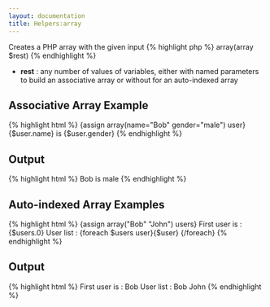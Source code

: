```yaml
---
layout: documentation
title: Helpers:array
---
```


Creates a PHP array with the given input
{% highlight php %}
array(array $rest)
{% endhighlight %}
* **rest** : any number of values of variables, either with named parameters to build an associative array or without for an auto-indexed array

## Associative Array Example
{% highlight html %}
{assign array(name="Bob" gender="male") user}
{$user.name} is {$user.gender}
{% endhighlight %}

## Output
{% highlight html %}
Bob is male
{% endhighlight %}

## Auto-indexed Array Examples
{% highlight html %}
{assign array("Bob" "John") users}
First user is : {$users.0}
User list : {foreach $users user}{$user} {/foreach}
{% endhighlight %}

## Output
{% highlight html %}
First user is : Bob
User list : Bob John
{% endhighlight %}
